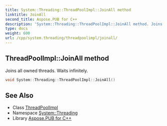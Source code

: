 ```yaml
---
title: System::Threading::ThreadPoolImpl::JoinAll method
linktitle: JoinAll
second_title: Aspose.PUB for C++
description: 'System::Threading::ThreadPoolImpl::JoinAll method. Joins all owned threads. Waits infinitely in C++.'
type: docs
weight: 600
url: /cpp/system.threading/threadpoolimpl/joinall/
---
```

## ThreadPoolImpl::JoinAll method


Joins all owned threads. Waits infinitely.

```cpp
void System::Threading::ThreadPoolImpl::JoinAll()
```

## See Also

* Class [ThreadPoolImpl](../)
* Namespace [System::Threading](../../)
* Library [Aspose.PUB for C++](../../../)
